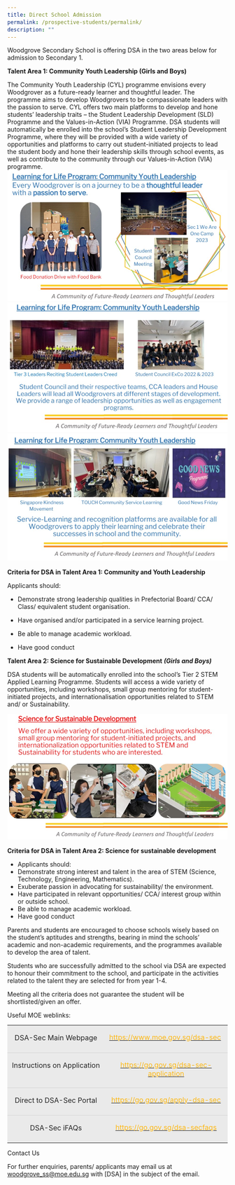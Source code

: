 ```yaml
---
title: Direct School Admission
permalink: /prospective-students/permalink/
description: ""
---
```

Woodgrove Secondary School is offering DSA in the two areas below for admission to Secondary 1.

**Talent Area 1: Community Youth Leadership (Girls and Boys)**

The Community Youth Leadership (CYL) programme envisions every Woodgrover as a future-ready learner and thoughtful leader. The programme aims to develop Woodgrovers to be compassionate leaders with the passion to serve. CYL offers two main platforms to develop and hone students’ leadership traits – the Student Leadership Development (SLD) Programme and the Values-in-Action (VIA) Programme. DSA students will automatically be enrolled into the school’s Student Leadership Development Programme, where they will be provided with a wide variety of opportunities and platforms to carry out student-initiated projects to lead the student body and hone their leadership skills through school events, as well as contribute to the community through our Values-in-Action (VIA) programme.
![](/images/Direct%20School%20Admission/dsa%20pic%201.jpg)
![](/images/Direct%20School%20Admission/dsa%20pic%202.jpg)
![](/images/Direct%20School%20Admission/dsa%20pic%203.jpg)

**Criteria for DSA in Talent Area 1: Community and Youth Leadership**

Applicants should:

* Demonstrate strong leadership qualities in Prefectorial Board/ CCA/ Class/ equivalent student organisation.

* Have organised and/or participated in a service learning project.

* Be able to manage academic workload.
* Have good conduct        


**Talent Area 2: Science for Sustainable Development** **_(Girls and Boys)_**

DSA students will be automatically enrolled into the school’s Tier 2 STEM Applied Learning Programme. Students will access a wide variety of opportunities, including workshops, small group mentoring for student-initiated projects, and internationalisation opportunities related to STEM and/ or Sustainability.

![](/images/Direct%20School%20Admission/dsa%20pic%204.jpg)


**Criteria for DSA in Talent Area 2: Science for sustainable development**

* Applicants should:
* Demonstrate strong interest and talent in the area of STEM (Science, Technology, Engineering, Mathematics).
* Exuberate passion in advocating for sustainability/ the environment.
* Have participated in relevant opportunities/ CCA/ interest group within or outside school.
* Be able to manage academic workload.
* Have good conduct


Parents and students are encouraged to choose schools wisely based on the student’s aptitudes and strengths, bearing in mind the schools’ academic and non-academic requirements, and the programmes available to develop the area of talent.

Students who are successfully admitted to the school via DSA are expected to honour their commitment to the school, and participate in the activities related to the talent they are selected for from year 1-4.

Meeting all the criteria does not guarantee the student will be shortlisted/given an offer.

Useful MOE weblinks:
      
<table class="MsoNormalTable" border="1" cellspacing="0" cellpadding="0" width="624" style="border-collapse:collapse;mso-table-layout-alt:fixed;border:none;
 mso-border-alt:solid #EAEAEA .75pt;mso-yfti-tbllook:1536;mso-padding-alt:0in 5.4pt 0in 5.4pt;
 mso-border-insideh:.75pt solid #EAEAEA;mso-border-insidev:.75pt solid #EAEAEA"><tbody><tr style="mso-yfti-irow:0;mso-yfti-firstrow:yes;height:37.5pt"><td width="312" valign="top" style="width:233.95pt;border:none;border-bottom:
  solid #D6D6D6 1.0pt;mso-border-bottom-alt:solid #D6D6D6 .75pt;background:
  #EAEAEA;padding:2.0pt 2.0pt 2.0pt 2.0pt;height:37.5pt"><p class="MsoNormal" align="center" style="margin-bottom:15.0pt;text-align:center;
  line-height:140%"><span lang="EN" style="font-size:12.0pt;line-height:140%;
  color:#222222">DSA-Sec Main Webpage</span></p></td><td width="312" valign="top" style="width:233.95pt;border:none;border-bottom:
  solid #D6D6D6 1.0pt;mso-border-bottom-alt:solid #D6D6D6 .75pt;background:
  #EAEAEA;padding:2.0pt 2.0pt 2.0pt 2.0pt;height:37.5pt"><p class="MsoNormal" align="center" style="margin-bottom:15.0pt;text-align:center;
  line-height:125%"><span lang="EN" style="color:black;mso-color-alt:windowtext"><a href="https://www.moe.gov.sg/dsa-sec"><span style="font-size:12.0pt;
  line-height:125%;color:#FDB813">https://www.moe.gov.sg/dsa-sec</span></a></span><span lang="EN" style="font-size:12.0pt;line-height:125%;color:#222222"><span style="mso-spacerun:yes">&nbsp;</span></span></p></td></tr><tr style="mso-yfti-irow:1;height:37.5pt"><td width="312" valign="top" style="width:233.95pt;border:none;border-bottom:
  solid #D6D6D6 1.0pt;mso-border-bottom-alt:solid #D6D6D6 .75pt;background:
  #EAEAEA;padding:2.0pt 2.0pt 2.0pt 2.0pt;height:37.5pt"><p class="MsoNormal" align="center" style="margin-bottom:15.0pt;text-align:center;
  line-height:140%"><span lang="EN" style="font-size:12.0pt;line-height:140%;
  color:#222222">Instructions on Application</span></p></td><td width="312" valign="top" style="width:233.95pt;border:none;border-bottom:
  solid #D6D6D6 1.0pt;mso-border-bottom-alt:solid #D6D6D6 .75pt;background:
  #EAEAEA;padding:2.0pt 2.0pt 2.0pt 2.0pt;height:37.5pt"><p class="MsoNormal" align="center" style="margin-bottom:15.0pt;text-align:center;
  line-height:125%"><span lang="EN" style="color:black;mso-color-alt:windowtext"><a href="https://go.gov.sg/dsa-sec-application"><span style="font-size:12.0pt;
  line-height:125%;color:#FDB813">https://go.gov.sg/dsa-sec-application</span></a></span><span lang="EN" style="font-size:12.0pt;line-height:125%;color:#222222;background:
  white;mso-highlight:white"></span></p></td></tr><tr style="mso-yfti-irow:2;height:37.5pt"><td width="312" valign="top" style="width:233.95pt;border:none;border-bottom:
  solid #D6D6D6 1.0pt;mso-border-bottom-alt:solid #D6D6D6 .75pt;background:
  #EAEAEA;padding:2.0pt 2.0pt 2.0pt 2.0pt;height:37.5pt"><p class="MsoNormal" align="center" style="margin-bottom:15.0pt;text-align:center;
  line-height:140%"><span lang="EN" style="font-size:12.0pt;line-height:140%;
  color:#222222">Direct to DSA-Sec Portal<span style="background:#CAD2DB"></span></span></p></td><td width="312" valign="top" style="width:233.95pt;border:none;border-bottom:
  solid #D6D6D6 1.0pt;mso-border-bottom-alt:solid #D6D6D6 .75pt;background:
  #EAEAEA;padding:2.0pt 2.0pt 2.0pt 2.0pt;height:37.5pt"><p class="MsoNormal" align="center" style="margin-bottom:15.0pt;text-align:center;
  line-height:125%"><span lang="EN" style="color:black;mso-color-alt:windowtext"><a href="https://go.gov.sg/apply-dsa-sec"><span style="font-size:12.0pt;
  line-height:125%;color:#FDB813">https://go.gov.sg/apply-dsa-sec</span></a></span><span lang="EN" style="font-size:12.0pt;line-height:125%;color:#222222;background:
  #CAD2DB"></span></p></td></tr><tr style="mso-yfti-irow:3;mso-yfti-lastrow:yes;height:37.5pt"><td width="312" valign="top" style="width:233.95pt;border:none;background:#EAEAEA;
  padding:2.0pt 2.0pt 2.0pt 2.0pt;height:37.5pt"><p class="MsoNormal" align="center" style="margin-bottom:15.0pt;text-align:center;
  line-height:140%"><span lang="EN" style="font-size:12.0pt;line-height:140%;
  color:#222222">DSA-Sec iFAQs</span></p></td><td width="312" valign="top" style="width:233.95pt;border:none;background:#EAEAEA;
  padding:2.0pt 2.0pt 2.0pt 2.0pt;height:37.5pt"><p class="MsoNormal" align="center" style="margin-bottom:15.0pt;text-align:center;
  line-height:125%"><span lang="EN" style="color:black;mso-color-alt:windowtext"><a href="https://go.gov.sg/dsa-secfaqs"><span style="font-size:12.0pt;
  line-height:125%;color:#FDB813">https://go.gov.sg/dsa-secfaqs</span></a></span><span lang="EN" style="font-size:12.0pt;line-height:125%;color:#222222;background:
  white;mso-highlight:white"></span></p></td></tr></tbody></table>


Contact Us

For further enquiries, parents/ applicants may email us at woodgrove_ss@moe.edu.sg with \[DSA\] in the subject of the email.
